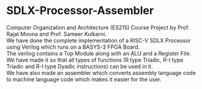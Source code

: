 # SDLX-Processor-Assembler
Computer Organization and Architecture (ES215) Course Project by Prof. Rajat Moona and Prof. Sameer Kulkarni.  
We have done the complete implementation of a RISC-V SDLX Processor using Verilog which runs on a BASYS-3 FPGA Board.  
The verilog contains a Top Module along with an ALU and a Register File. We have made it so that all types of functions (R type Triadic, R-I type Triadic and R-I type Dyadic instructions) can be used in it.  
We have also made an assembler which converts assembly language code to machine language code which makes it easier for the user.  

